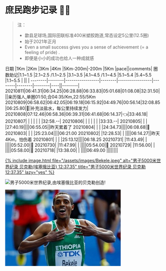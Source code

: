 <!-- https://guides.github.com/features/mastering-markdown/ -->

# 庶民跑步记录 :running_man:
> 注：
> * 歙县足球场,国际田联标准400米塑胶跑道,常态设定5公里(12.5圈)
> * 始于2021年正月
> * Even a small success gives you a sense of achievement (= a feeling of pride) .
> * 即便是小小的成功也给人一种成就感

日期    |1Km     |2Km              |3Km     |4Km              |5Km-200m|-200m   |5Km     |pace||comments|
圈数助记|1.1~1.5 |2.1~2.5 /1.1~2.5 |3.1~3.5 |4.1~4.5 /1.1~4.5 |5.1~5.4 |5.4~5.5 |1.1~5.5 |    ||        |
--------|--------|-----------------|--------|-----------------|--------|--------|--------|----||--------|
20210811|06:41.31|06:34.25|06:28.88|06:33.83|05:01.68|01:08.08|32:31.50|||亲历强人,单圈01:50,合04:35/Km,22:55/5Km
20210809|06:58.62|06:42.05|06:19.18|06:15.92|04:49.76|00:56.14|32:08.85|06:25.80|:triangular_flag_on_post:|补充淡盐水，每公里持续发力|
20210808|07:12.46|06:58.36|06:39.31|06:41.68|06:14.37|:point_left:|33:46.18|
20210807|        |        |        |        |        |        |32:58.--|
20210806|        |        |        |        |        |        |33:33.--|
20210805|        |        |        |27:40.19||||06:55.05||昨天累着了
20210804|        |        |        |24:34.73||||06:08.68|:triangular_flag_on_post:
20210803|        |        |        |25:23.04||||06:21.00
20210802|        |12:28.53|        |        ||||06:14.27||昨天4Km，怕伤着
20210801|        |        |        |25:13.12||||06:18.25
20210731|        |11:43.49|        |        ||||05:52.00|:1st_place_medal:
20210730|        |11:47.99|        |        ||||05:54.00|:2nd_place_medal:
20210729|        |11:56.00|        |        ||||05:58.00|:3rd_place_medal:
20210718|        |13:38.00|        |        ||||06:49.00
||||||||

<div>
  <a href="" class="no-underline">
  {% include image.html file="/assets/images/Bekele.jpeg" alt="男子5000米世界纪录 贝克勒(埃塞俄比亚) 12:37.35" title="男子5000米世界纪录 贝克勒 12:37.35" lazy="yes" %}
  </a>
</div>

![男子5000米世界纪录,由埃塞俄比亚的贝克勒创造!](https://res.cloudinary.com/bscc/image/upload/v1628564329/bj/Bekele.jpg "Kenenisa Bekele 12:37.35")

![男子5000米世界纪录,由埃塞俄比亚的贝克勒创造!](/assets/images/Bekele.jpg "Kenenisa Bekele 12:37.35")

